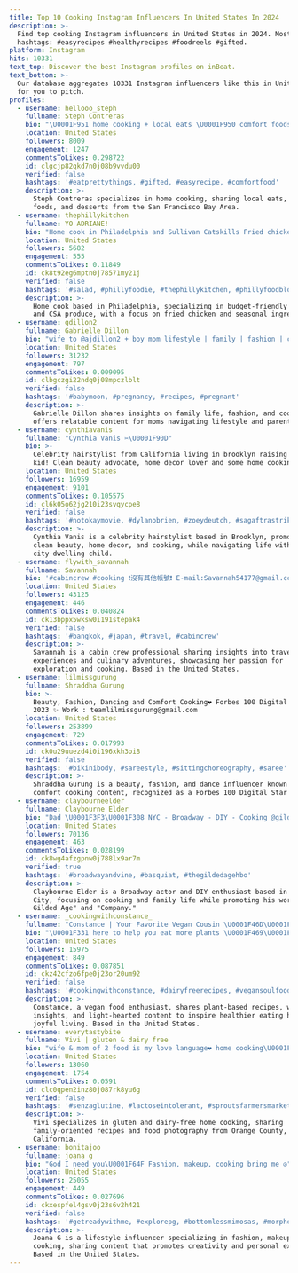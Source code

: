 ```yaml
---
title: Top 10 Cooking Instagram Influencers In United States In 2024
description: >-
  Find top cooking Instagram influencers in United States in 2024. Most popular
  hashtags: #easyrecipes #healthyrecipes #foodreels #gifted.
platform: Instagram
hits: 10331
text_top: Discover the best Instagram profiles on inBeat.
text_bottom: >-
  Our database aggregates 10331 Instagram influencers like this in United States
  for you to pitch.
profiles:
  - username: hellooo_steph
    fullname: Steph Contreras
    bio: "\U0001F951 home cooking + local eats \U0001F950 comfort foods + desserts \U0001F4CD sf bay area \U0001F447 find me on TikTok!"
    location: United States
    followers: 8009
    engagement: 1247
    commentsToLikes: 0.298722
    id: clgcjp82qkd7n0j08b9vvdu00
    verified: false
    hashtags: '#eatprettythings, #gifted, #easyrecipe, #comfortfood'
    description: >-
      Steph Contreras specializes in home cooking, sharing local eats, comfort
      foods, and desserts from the San Francisco Bay Area.
  - username: thephillykitchen
    fullname: YO ADRIANE!
    bio: "Home cook in Philadelphia and Sullivan Catskills Fried chicken enthusiast \U0001F357 Cooking what’s on sale or in my CSA"
    location: United States
    followers: 5682
    engagement: 555
    commentsToLikes: 0.11849
    id: ck8t92eg6mptn0j78571my21j
    verified: false
    hashtags: '#salad, #phillyfoodie, #thephillykitchen, #phillyfoodblogger'
    description: >-
      Home cook based in Philadelphia, specializing in budget-friendly recipes
      and CSA produce, with a focus on fried chicken and seasonal ingredients.
  - username: gdillon2
    fullname: Gabrielle Dillon
    bio: "wife to @ajdillon2 + boy mom lifestyle | family | fashion | cooking \U0001F48C: gtoonen@me.com \U0001F37D️: @diningwiththedillons tik tok, shop my feed & codes\U0001F447"
    location: United States
    followers: 31232
    engagement: 797
    commentsToLikes: 0.009095
    id: clbgczgi22ndq0j08mpczlblt
    verified: false
    hashtags: '#babymoon, #pregnancy, #recipes, #pregnant'
    description: >-
      Gabrielle Dillon shares insights on family life, fashion, and cooking. She
      offers relatable content for moms navigating lifestyle and parenting.
  - username: cynthiavanis
    fullname: "Cynthia Vanis ✂️\U0001F90D"
    bio: >-
      Celebrity hairstylist from California living in brooklyn raising a city
      kid! Clean beauty advocate, home decor lover and some home cooking.
    location: United States
    followers: 16959
    engagement: 9101
    commentsToLikes: 0.105575
    id: cl6k05o62jg210i23svqycpe8
    verified: false
    hashtags: '#notokaymovie, #dylanobrien, #zoeydeutch, #sagaftrastrike'
    description: >-
      Cynthia Vanis is a celebrity hairstylist based in Brooklyn, promoting
      clean beauty, home decor, and cooking, while navigating life with her
      city-dwelling child.
  - username: flywith_savannah
    fullname: Savannah
    bio: '#cabincrew #cooking ❗️沒有其他帳號❗️ E-mail:Savannah54177@gmail.com'
    location: United States
    followers: 43125
    engagement: 446
    commentsToLikes: 0.040824
    id: ck13bppx5wksw0i191stepak4
    verified: false
    hashtags: '#bangkok, #japan, #travel, #cabincrew'
    description: >-
      Savannah is a cabin crew professional sharing insights into travel
      experiences and culinary adventures, showcasing her passion for
      exploration and cooking. Based in the United States.
  - username: lilmissgurung
    fullname: Shraddha Gurung
    bio: >-
      Beauty, Fashion, Dancing and Comfort Cooking❤️ Forbes 100 Digital Stars
      2023 ✨ Work : teamlilmissgurung@gmail.com
    location: United States
    followers: 253899
    engagement: 729
    commentsToLikes: 0.017993
    id: ck0u29uuezd4i0i196xkh3oi8
    verified: false
    hashtags: '#bikinibody, #sareestyle, #sittingchoreography, #saree'
    description: >-
      Shraddha Gurung is a beauty, fashion, and dance influencer known for her
      comfort cooking content, recognized as a Forbes 100 Digital Star in 2023.
  - username: claybourneelder
    fullname: Claybourne Elder
    bio: "Dad \U0001F3F3‍\U0001F308 NYC - Broadway - DIY - Cooking @gildedagehbo @companybway The Gilded Age on HBO & Company on Broadway"
    location: United States
    followers: 70136
    engagement: 463
    commentsToLikes: 0.028199
    id: ck8wg4afzgpnw0j788lx9ar7m
    verified: true
    hashtags: '#broadwayandvine, #basquiat, #thegildedagehbo'
    description: >-
      Claybourne Elder is a Broadway actor and DIY enthusiast based in New York
      City, focusing on cooking and family life while promoting his work on "The
      Gilded Age" and "Company."
  - username: _cookingwithconstance_
    fullname: "Constance | Your Favorite Vegan Cousin \U0001F46D\U0001F3FE"
    bio: "\U0001F331 here to help you eat more plants \U0001F469\U0001F3FE‍\U0001F373 recipes • wellness tips • faith • fun(ny) stuff \U0001F48C cookingwithconstance@gmail.com for collabs"
    location: United States
    followers: 15975
    engagement: 849
    commentsToLikes: 0.087851
    id: ckz42cfzo6fpe0j23or20um92
    verified: false
    hashtags: '#cookingwithconstance, #dairyfreerecipes, #vegansoulfood, #veganuary2023'
    description: >-
      Constance, a vegan food enthusiast, shares plant-based recipes, wellness
      insights, and light-hearted content to inspire healthier eating habits and
      joyful living. Based in the United States.
  - username: everytastybite
    fullname: Vivi | gluten & dairy free
    bio: "wife & mom of 2 food is my love language❤️ home cooking\U0001F469\U0001F3FB‍\U0001F373 recipes\U0001F4DD food photography\U0001F4F8 \U0001F4CDorange county, ca"
    location: United States
    followers: 13060
    engagement: 1754
    commentsToLikes: 0.0591
    id: clc0qpen2inz80j087rk8yu6g
    verified: false
    hashtags: '#senzaglutine, #lactoseintolerant, #sproutsfarmersmarket, #dessertlover'
    description: >-
      Vivi specializes in gluten and dairy-free home cooking, sharing
      family-oriented recipes and food photography from Orange County,
      California.
  - username: bonitajoo
    fullname: joana g
    bio: "God I need you\U0001F64F Fashion, makeup, cooking bring me ☮️"
    location: United States
    followers: 25055
    engagement: 449
    commentsToLikes: 0.027696
    id: ckxespfel4gsv0j23s6v2h421
    verified: false
    hashtags: '#getreadywithme, #explorepg, #bottomlessmimosas, #morphesweettea'
    description: >-
      Joana G is a lifestyle influencer specializing in fashion, makeup, and
      cooking, sharing content that promotes creativity and personal expression.
      Based in the United States.
---
```


